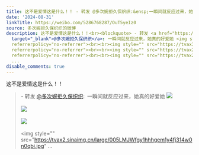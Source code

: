 ```yaml
---
title: 这不是爱情这是什么！！ - 转发 @多次婉拒久保织织:&ensp;一瞬间就反应过来，她真的好爱她 [图片][图片][图片][图片][图片][图片][图片][图片][图片]
date: '2024-08-31'
linkTitle: https://weibo.com/5286768287/OuT5yeIz0
source: 多次婉拒久保织织的微博
description: 这不是爱情这是什么！！<br><blockquote> - 转发 <a href="https://weibo.com/5286768287"
  target="_blank">@多次婉拒久保织织</a>: 一瞬间就反应过来，她真的好爱她 <img style="" src="https://tvax4.sinaimg.cn/large/005LMJWfgy1hhhgel24t7j314w0n0n5a.jpg"
  referrerpolicy="no-referrer"><br><br><img style="" src="https://tvax3.sinaimg.cn/large/005LMJWfgy1hhhgekevlvj314w0n0doj.jpg"
  referrerpolicy="no-referrer"><br><br><img style="" src="https://tvax2.sinaimg.cn/large/005LMJWfgy1hhhgeljm5oj314w0n0th7.jpg"
  referrerpolicy="no-referrer"><br><br><img style="" src="https://tvax2.sinaimg.cn/large/005LMJWfgy1hhhgem1y4fj314w0n0qbi.jpg"
  ...
disable_comments: true
---
```

这不是爱情这是什么！！<br><blockquote> - 转发 <a href="https://weibo.com/5286768287" target="_blank">@多次婉拒久保织织</a>: 一瞬间就反应过来，她真的好爱她 <img style="" src="https://tvax4.sinaimg.cn/large/005LMJWfgy1hhhgel24t7j314w0n0n5a.jpg" referrerpolicy="no-referrer"><br><br><img style="" src="https://tvax3.sinaimg.cn/large/005LMJWfgy1hhhgekevlvj314w0n0doj.jpg" referrerpolicy="no-referrer"><br><br><img style="" src="https://tvax2.sinaimg.cn/large/005LMJWfgy1hhhgeljm5oj314w0n0th7.jpg" referrerpolicy="no-referrer"><br><br><img style="" src="https://tvax2.sinaimg.cn/large/005LMJWfgy1hhhgem1y4fj314w0n0qbi.jpg" ...
